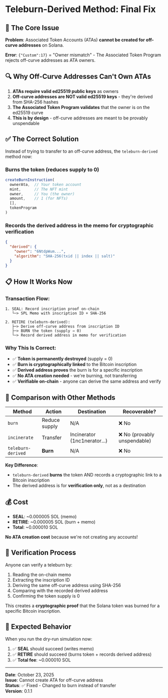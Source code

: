 # Teleburn-Derived Method: Final Fix

## 🎯 **The Core Issue**

**Problem**: Associated Token Accounts (ATAs) **cannot be created for off-curve addresses** on Solana.

**Error**: `{"Custom":17}` = "Owner mismatch" - The Associated Token Program rejects off-curve addresses as ATA owners.

## 🔍 **Why Off-Curve Addresses Can't Own ATAs**

1. **ATAs require valid ed25519 public keys** as owners
2. **Off-curve addresses are NOT valid ed25519 keys** - they're derived from SHA-256 hashes
3. **The Associated Token Program validates** that the owner is on the ed25519 curve
4. **This is by design** - off-curve addresses are meant to be provably unspendable

## ✅ **The Correct Solution**

Instead of trying to transfer to an off-curve address, the `teleburn-derived` method now:

### **Burns the token** (reduces supply to 0)
```typescript
createBurnInstruction(
  ownerAta,  // Your token account
  mint,      // The NFT mint
  owner,     // You (the owner)
  amount,    // 1 (for NFTs)
  [],
  tokenProgram
)
```

### **Records the derived address in the memo** for cryptographic verification
```json
{
  "derived": {
    "owner": "6NtdpWum...",
    "algorithm": "SHA-256(txid || index || salt)"
  }
}
```

## 📋 **How It Works Now**

### Transaction Flow:
```
1. SEAL: Record inscription proof on-chain
   └─> SPL Memo with inscription ID + SHA-256

2. RETIRE (teleburn-derived):
   ├─> Derive off-curve address from inscription ID
   ├─> BURN the token (supply → 0)
   └─> Record derived address in memo for verification
```

### Why This Is Correct:
- ✅ **Token is permanently destroyed** (supply = 0)
- ✅ **Burn is cryptographically linked** to the Bitcoin inscription
- ✅ **Derived address proves** the burn is for a specific inscription
- ✅ **No ATA creation needed** - we're burning, not transferring
- ✅ **Verifiable on-chain** - anyone can derive the same address and verify

## 🔄 **Comparison with Other Methods**

| Method | Action | Destination | Recoverable? |
|--------|--------|-------------|--------------|
| `burn` | Reduce supply | N/A | ❌ No |
| `incinerate` | Transfer | Incinerator (1nc1nerator...) | ❌ No (provably unspendable) |
| `teleburn-derived` | **Burn** | N/A | ❌ No |

**Key Difference**: 
- `teleburn-derived` **burns** the token AND records a cryptographic link to a Bitcoin inscription
- The derived address is for **verification only**, not as a destination

## 💰 **Cost**

- **SEAL**: ~0.000005 SOL (memo)
- **RETIRE**: ~0.000005 SOL (burn + memo)
- **Total**: ~0.000010 SOL

**No ATA creation cost** because we're not creating any accounts!

## 🎯 **Verification Process**

Anyone can verify a teleburn by:

1. Reading the on-chain memo
2. Extracting the inscription ID
3. Deriving the same off-curve address using SHA-256
4. Comparing with the recorded derived address
5. Confirming the token supply is 0

This creates a **cryptographic proof** that the Solana token was burned for a specific Bitcoin inscription.

## 🚀 **Expected Behavior**

When you run the dry-run simulation now:

1. ✅ **SEAL** should succeed (writes memo)
2. ✅ **RETIRE** should succeed (burns token + records derived address)
3. ✅ **Total fee**: ~0.000010 SOL

---

**Date**: October 23, 2025  
**Issue**: Cannot create ATA for off-curve address  
**Status**: ✅ Fixed - Changed to burn instead of transfer  
**Version**: 0.1.1

